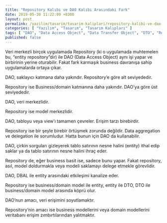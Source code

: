 ```yaml
---
title: "Repository Kalıbı ve DAO Kalıbı Arasındaki Fark"
date: 2019-05-30 11:22:09 +0300
layout: post
permalink: /yazilim/tasarim/tasarim-kaliplari/repository-kalibi-ve-dao-kalibi-arasindaki-fark
categories: [ "Yazılım", "Tasarım", "Tasarım Kalıpları" ]
tags: [ "DAO", "Data Access Object", "Data Transfer Object", "DTO", "Repository" ]
published: false
---
```


Veri merkezli birçok uygulamada Repository (ki o uygulamada muhtemelen bu, “entity repository”dir) ile DAO (Data Access Object) aynı işi yapar ve birbirinin yerine oturabilir. Fakat fark karmaşık business davranışa sahip uygulamalarda ortaya çıkar.

DAO, saklayıcı katmana daha yakındır. Repository’e göre alt seviyededir.

Repository ise Business/domain katmanına daha yakındır. DAO’ya göre üst seviyededir.

DAO, veri merkezlidir.

Repository ise model merkezlidir.

DAO, tabloyu veya view’ı tamamen çevreler. Erişim tarzı birebirdir.

Repository ise bir şeyle birebir örtüşmek zorunda değildir. Data aggregation ve delegation ile sorumludur. Hatta bunun için DAO da kullanabilir.

DAO, çirkin sorguları gizleyerek tablo satırının nesne halini (entity) ithal edip saklar ya da tablo satırının nesne halini ihraç eder.

Repository de, eğer business basit ise, sadece bunu yapar. Fakat repository, asıl, model doldurmakla veya modeli saklamayı delege etmekle görevlidir.

DAO, DBAL ile entity arasındaki etkileşimi kanalize eder.

Repository ise business/domain model ile entity, entity ile DTO, DTO ile business/domain model arasında köprü olur.

DAO’nun amacı, veri erişimini soyutlamaktır.

Repository’nin amacı ise business modellerini veya domain modellerini veritabanı erişim zımbırtılarından yalıtmaktır.